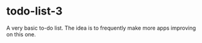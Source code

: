 # todo-list-3

A very basic to-do list. The idea is to frequently make more apps improving on this one.
